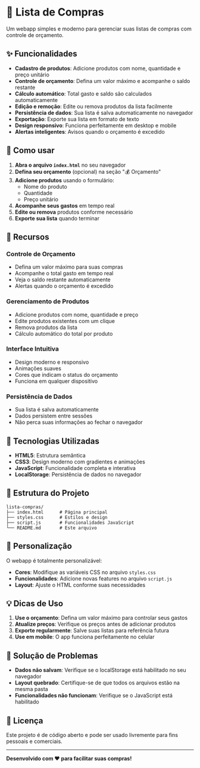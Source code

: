 # 🛒 Lista de Compras

Um webapp simples e moderno para gerenciar suas listas de compras com controle de orçamento.

## ✨ Funcionalidades

- **Cadastro de produtos**: Adicione produtos com nome, quantidade e preço unitário
- **Controle de orçamento**: Defina um valor máximo e acompanhe o saldo restante
- **Cálculo automático**: Total gasto e saldo são calculados automaticamente
- **Edição e remoção**: Edite ou remova produtos da lista facilmente
- **Persistência de dados**: Sua lista é salva automaticamente no navegador
- **Exportação**: Exporte sua lista em formato de texto
- **Design responsivo**: Funciona perfeitamente em desktop e mobile
- **Alertas inteligentes**: Avisos quando o orçamento é excedido

## 🚀 Como usar

1. **Abra o arquivo `index.html`** no seu navegador
2. **Defina seu orçamento** (opcional) na seção "💰 Orçamento"
3. **Adicione produtos** usando o formulário:
   - Nome do produto
   - Quantidade
   - Preço unitário
4. **Acompanhe seus gastos** em tempo real
5. **Edite ou remova** produtos conforme necessário
6. **Exporte sua lista** quando terminar

## 📱 Recursos

### Controle de Orçamento
- Defina um valor máximo para suas compras
- Acompanhe o total gasto em tempo real
- Veja o saldo restante automaticamente
- Alertas quando o orçamento é excedido

### Gerenciamento de Produtos
- Adicione produtos com nome, quantidade e preço
- Edite produtos existentes com um clique
- Remova produtos da lista
- Cálculo automático do total por produto

### Interface Intuitiva
- Design moderno e responsivo
- Animações suaves
- Cores que indicam o status do orçamento
- Funciona em qualquer dispositivo

### Persistência de Dados
- Sua lista é salva automaticamente
- Dados persistem entre sessões
- Não perca suas informações ao fechar o navegador

## 🎨 Tecnologias Utilizadas

- **HTML5**: Estrutura semântica
- **CSS3**: Design moderno com gradientes e animações
- **JavaScript**: Funcionalidade completa e interativa
- **LocalStorage**: Persistência de dados no navegador

## 📁 Estrutura do Projeto

```
lista-compras/
├── index.html      # Página principal
├── styles.css      # Estilos e design
├── script.js       # Funcionalidades JavaScript
└── README.md       # Este arquivo
```

## 🔧 Personalização

O webapp é totalmente personalizável:

- **Cores**: Modifique as variáveis CSS no arquivo `styles.css`
- **Funcionalidades**: Adicione novas features no arquivo `script.js`
- **Layout**: Ajuste o HTML conforme suas necessidades

## 💡 Dicas de Uso

1. **Use o orçamento**: Defina um valor máximo para controlar seus gastos
2. **Atualize preços**: Verifique os preços antes de adicionar produtos
3. **Exporte regularmente**: Salve suas listas para referência futura
4. **Use em mobile**: O app funciona perfeitamente no celular

## 🐛 Solução de Problemas

- **Dados não salvam**: Verifique se o localStorage está habilitado no seu navegador
- **Layout quebrado**: Certifique-se de que todos os arquivos estão na mesma pasta
- **Funcionalidades não funcionam**: Verifique se o JavaScript está habilitado

## 📄 Licença

Este projeto é de código aberto e pode ser usado livremente para fins pessoais e comerciais.

---

**Desenvolvido com ❤️ para facilitar suas compras!** 